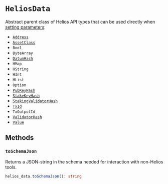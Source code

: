 # `HeliosData`

Abstract parent class of Helios API types that can be used directly when [setting parameters](./program.md#parameters-1):
  * [`Address`](./address.md)
  * [`AssetClass`](./assetclass.md)
  * `Bool`
  * `ByteArray`
  * [`DatumHash`](./datumhash.md)
  * `HMap`
  * `HString`
  * `HInt`
  * `HList`
  * `Option`
  * [`PubKeyHash`](./pubkeyhash.md)
  * [`StakeKeyHash`](./stakekeyhash.md)
  * [`StakingValidatorHash`](./stakingvalidatorhash.md)
  * [`TxId`](./txid.md)
  * `TxOutputId`
  * [`ValidatorHash`](./validatorhash.md)
  * [`Value`](./value.md)

## Methods

### `toSchemaJson`

Returns a JSON-string in the schema needed for interaction with non-Helios tools.

```ts
helios_data.toSchemaJson(): string
```